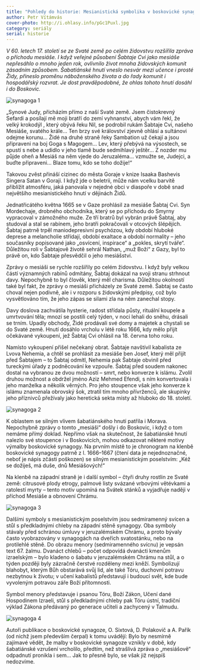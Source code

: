 ```yaml
---
title: "Pohledy do historie: Mesianistická symbolika v boskovické synagoze"
author: Petr Vítámvás
cover-photo: http://i.ohlasy.info/pGc1Puxl.jpg
category: seriály
serial: historie
---
```

*V 60. letech 17. století se ze Svaté země po celém židovstvu rozšířila zpráva o příchodu mesiáše.  I když veřejné působení Šabtaje Cvi jako mesiáše nepřesáhlo o mnoho jeden rok, ovlivnilo život mnoha židovských komunit zásadním způsobem. Šabatiánské hnutí vneslo nesvár mezi učence i prosté Židy, přineslo proměnu náboženského života a do řady komunit i hospodářský rozvrat. Je dost pravděpodobné, že ohlas tohoto hnutí dosáhl i do Boskovic.*

<img src="http://i.ohlasy.info/pGc1Pux.jpg" alt="synagoga 1" class="img-responsive img-popup" data-author="Petr Vítámvás">

„Synové Judy, přicházím přímo z naší Svaté země. Jsem čistokrevný Sefardi a posílají mě moji bratří do zemí vyhnanství, abych vám řekl, že velký krokodýl , který obývá řeku Nil, se podrobil rukám Šabtaje Cvi, našeho Mesiáše, svatého krále... Ten brzy své království zjevně ohlásí a sultánovi odejme korunu... Židé na druhé straně řeky Sambation už čekají a jsou připraveni na boj Goga s Magogem... Lev, který přebývá na výsostech, se spustí s nebe a udidlo v jeho tlamě bude sedmihlavý ještěr... Z nozder mu půjde oheň a Mesiáš na něm vjede do Jeruzaléma... vzmužte se, Judejci, a buďte připraveni... Blaze tomu, kdo se toho dožije!“

Takovou zvěst přináší cizinec do města Goraje v knize Isaaka Bashevis Singera Satan v Goraji. I když jde o beletrii, může nám vcelku barvitě přiblížit atmosféru, jaká panovala v nejedné obci v diaspoře v době snad největšího mesianistického hnutí v dějinách Židů.

Jednatřicátého května 1665 se v Gaze prohlásil za mesiáše Šabtaj Cvi. Syn Mordechaje, drobného obchodníka, který se po příchodu do Smyrny vypracoval v zámožného muže. Ze tří bratrů byl vybrán právě Šabtaj, aby studoval a stal se rabínem, jeho bratři pokračovali v otcových šlépějích. Šabtaj patrně trpěl maniodepresivní psychózou, kdy období hluboké deprese a melancholie střídají, období exaltace a období normality – jeho současníky popisované jako „osvícení, inspirace“ a „pokles, skrytí tváře“. Důležitou roli v Šabtajově životě sehrál Nathan, „muž Boží“ z Gazy, byl to právě on, kdo Šabtaje přesvědčil o jeho mesiášství. 

Zprávy o mesiáši se rychle rozšířily po celém židovstvu. I když byly velkou částí významných rabínů odmítány, Šabtaj dokázal na svoji stranu strhnout davy. Nepochybně to byl člověk, který měl charisma. Důležitou okolností také byl fakt, že zprávy o mesiáši přicházely ze Svaté země. Šabtaj se často choval nejen podivně, ale i v rozporu s židovskými předpisy, což bylo vysvětlováno tím, že jeho zápas se silami zla na něm zanechal stopy.

Davy doslova zachvátila hysterie, radost střídala půsty, rituální koupele a umrtvování těla; mnozí se postili celý týden, v noci lehali do sněhu, drásali se trním. Upadly obchody, Židé prodávali své domy a majetek a chystali se do Svaté země. Hnutí dosáhlo vrcholu v létě roku 1666, kdy mělo přijít očekávané vykoupení, jež Šabtaj Cvi ohlásil na 18. června toho roku. 

Namísto vykoupení přišel nečekaný obrat. Šabtaje navštívil kabalista ze Lvova Nehemia, a chtěl se prohlásit za mesiáše ben Josef, který měl přijít před Šabtajem – to Šabtaj odmítl, Nehemia pak Šabtaje obvinil před tureckými úřady z podněcování ke vzpouře. Šabtaj před soudem nakonec dostal na vybranou ze dvou možností – smrt, nebo konverze k islámu. Zvolil druhou možnost a obdržel jméno Aziz Mehmed Efendi, s ním konvertovala i jeho manželka a několik věrných. Pro jeho stoupence však jeho konverze k islámu znamenala obrovský šok, ztratil tím mnoho přívrženců, ale skupinky jeho příznivců přežívaly jako heretická sekta místy až hluboko do 18. století.

<img src="http://i.ohlasy.info/ZxjlmXb.jpg" alt="synagoga 2" class="img-responsive img-popup" data-author="Petr Vítámvás">

K oblastem se silným vlivem šabatiánského hnutí patřila i Morava. Nepochybně zprávy o tomto „mesiáši“ došly i do Boskovic, i když o tom nemáme přímý doklad. Nepřímo však na skutečnost, že šabatiánské hnutí nalezlo své stoupence i v Boskovicích, mohou odkazovat některé motivy výmalby boskovické synagogy. Na prvním místě to je chronogram na klenbě boskovické synagogy patrně z l. 1666–1667 (čtení data je nejednoznačné, neboť je nápis zčásti poškozen) se silným mesianistickým poselstvím: „Kéž se dožiješ, má duše, dnů Mesiášových!“

Na klenbě na západní straně je i další symbol – čtyři druhy rostlin ze Svaté země: citrusové plody etrogy, palmové listy svázané vrbovými větévkami a ratolestí myrty – tento motiv upomíná na Svátek stánků a vyjadřuje naději v příchod Mesiáše a obnovení Chrámu.

<img src="http://i.ohlasy.info/5BcRAit.jpg" alt="synagoga 3" class="img-responsive img-popup" data-author="Petr Vítámvás ">

Dalšími symboly s mesianistickým poselstvím jsou sedmiramenný svícen a stůl s předkladnými chleby na západní stěně synagogy. Oba symboly stávaly před schránou úmluvy v jeruzalémském Chrámu, a proto bývaly často vyobrazovány v synagogách na dveřích svatostánku, nebo na protilehlé stěně. Do obrazu menory (sedmiramenného svícnu) je vepsán text 67. žalmu. Dvanáct chlebů – počet odpovídá dvanácti kmenům izraelským – bylo kladeno o šabatu v jeruzalémském Chrámu na stůl, a o týden později byly zázračně čerstvé rozděleny mezi kněží. Symbolizují blahobyt, kterým Bůh obstarává svůj lid, ale také Tóru, duchovní potravu nezbytnou k životu; v učení kabalistů představují i budoucí svět, kde bude vyvoleným potravou záře Boží přítomnosti.

Symbol menory představuje i psanou Tóru, Boží Zákon, Učení dané Hospodinem Izraeli, stůl s předkladnými chleby pak Tóru ústní, tradiční výklad Zákona předávaný po generace učiteli a zachycený v Talmudu.

<img src="http://i.ohlasy.info/5aCARM9.jpg" alt="synagoga 4" class="img-responsive img-popup" data-author="Petr Vítámvás">

Autoři publikace o boskovické synagoze, O. Sixtová, D. Polakovič a A. Pařík (od nichž jsem především čerpal) k tomu uvádějí: Bylo by nesmírně zajímavé vědět, že malby v boskovické synagoze vznikly v době, kdy šabatiánské vzrušení vrcholilo, předtím, než strašlivá zpráva o „mesiášově“ odpadnutí pronikla i sem... Jak to přesně bylo, se však již nejspíš nedozvíme.
